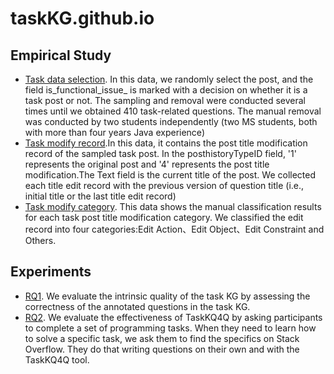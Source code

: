 # taskKG.github.io

## Empirical Study

- [Task data selection](https://github.com/taskKG/taskKG.github.io/blob/main/task_post_data/judge_functional_issue_data.xlsx). In this data, we randomly select the post, and the field is_functional_issue_ is marked with a decision on whether it is a task post or not. The sampling and removal were conducted several times until we obtained 410 task-related questions. The manual removal was conducted by two students independently (two MS students, both with more than four years Java experience)
- [Task modify record](https://github.com/taskKG/taskKG.github.io/blob/main/task_post_data/judge_functional_issue_data.xlsx).In this data, it contains the post title modification record of the sampled task post. In the posthistoryTypeID field, '1' represents the original post and '4' represents the post title modification.The Text field is the current title of the post. We collected each title edit record with the previous version of question title (i.e., initial title or the last title edit record)
- [Task modify category](https://github.com/taskKG/taskKG.github.io/blob/main/task_post_data/task_post.xlsx). This data shows the manual classification results for each task post title modification category. We classified the edit record into four categories:Edit Action、Edit Object、Edit Constraint and Others.

## Experiments
- [RQ1](https://github.com/taskKG/taskKG.github.io/blob/main/RQ/RQ1.replication.xlsx). We evaluate the intrinsic quality of the task KG by assessing the correctness of the annotated questions in the task KG. 
- [RQ2](https://github.com/taskKG/taskKG.github.io/blob/main/RQ/RQ2.replication.xlsx). We evaluate the effectiveness of TaskKQ4Q by asking participants to complete a set of programming tasks. When they need to learn how to solve a specific task, we ask them to find the specifics on Stack Overflow. They do that writing questions on their own and with the TaskKQ4Q tool. 
 
